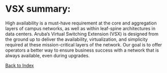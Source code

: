 # VSX summary: 

High availability is a must-have requirement at the core and aggregation layers of campus networks, as well as within leaf-spine architectures in data centers. Aruba’s Virtual Switching Extension (VSX) is designed from the ground up to deliver the availability, virtualization, and simplicity required at these mission-critical layers of the network. Our goal is to offer operators a better way to ensure business success with a network that is always available, even during upgrades.

[Back to Index](#index)


